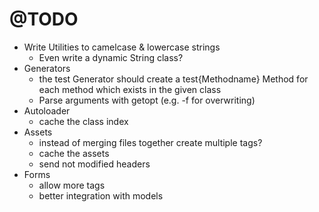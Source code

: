 # @TODO

* Write Utilities to camelcase & lowercase strings
  * Even write a dynamic String class?
* Generators
  * the test Generator should create a test{Methodname} Method for each method which exists in the given class
  * Parse arguments with getopt (e.g. -f for overwriting)
* Autoloader
  * cache the class index
* Assets
  * instead of merging files together create multiple tags?
  * cache the assets
  * send not modified headers
* Forms
  * allow more tags
  * better integration with models
